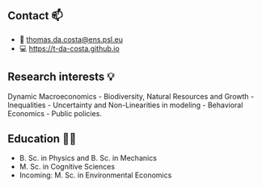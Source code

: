 ## Contact 📫 
- 📧 thomas.da.costa@ens.psl.eu
- 💻 https://t-da-costa.github.io

## Research interests 💡
Dynamic Macroeconomics - Biodiversity, Natural Resources and Growth - Inequalities - Uncertainty and Non-Linearities in modeling - Behavioral Economics - Public policies.

## Education 🧑‍🎓
- B. Sc. in Physics and B. Sc. in Mechanics
- M. Sc. in Cognitive Sciences
- Incoming: M. Sc. in Environmental Economics

<!--
**Dac-T/Dac-T** is a ✨ _special_ ✨ repository because its `README.md` (this file) appears on your GitHub profile.

Here are some ideas to get you started:

- 🔭 I’m currently working on ...
- 🌱 I’m currently learning ...
- 👯 I’m looking to collaborate on ...
- 🤔 I’m looking for help with ...
- 💬 Ask me about ...
- 📫 How to reach me: ...
- 😄 Pronouns: ...
- ⚡ Fun fact: ...
-->
